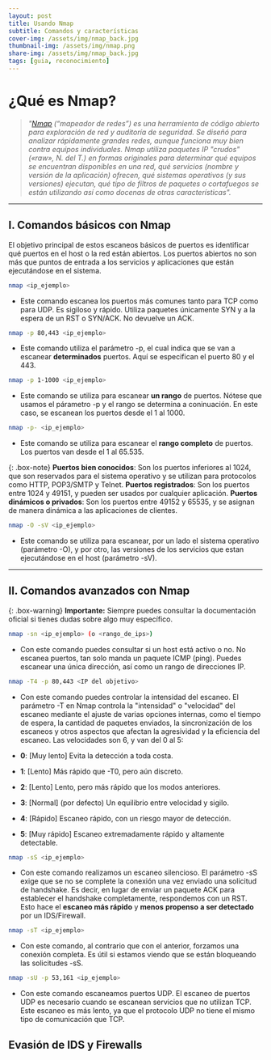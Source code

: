 ```yaml
---
layout: post
title: Usando Nmap
subtitle: Comandos y características
cover-img: /assets/img/nmap_back.jpg
thumbnail-img: /assets/img/nmap.png
share-img: /assets/img/nmap_back.jpg
tags: [guia, reconocimiento]
---
```


# ¿Qué es Nmap?

> _"[Nmap](https://nmap.org/man/es/index.html) (“mapeador de redes”) es una herramienta de código abierto para exploración de red y auditoría de seguridad. Se diseñó para analizar rápidamente grandes redes, aunque funciona muy bien contra equipos individuales. Nmap utiliza paquetes IP "crudos" («raw», N. del T.) en formas originales para determinar qué equipos se encuentran disponibles en una red, qué servicios (nombre y versión de la aplicación) ofrecen, qué sistemas operativos (y sus versiones) ejecutan, qué tipo de filtros de paquetes o cortafuegos se están utilizando así como docenas de otras características"._

----------------

## I. Comandos básicos con Nmap

El objetivo principal de estos escaneos básicos de puertos es identificar qué puertos en el host o la red están abiertos. Los puertos abiertos no son más que puntos de entrada a los servicios y aplicaciones que están ejecutándose en el sistema.



```bash
nmap <ip_ejemplo>
```
- Este comando escanea los puertos más comunes tanto para TCP como para UDP. Es sigiloso y rápido. Utiliza paquetes únicamente SYN y a la espera de un RST o SYN/ACK. No devuelve un ACK.

 
```bash
nmap -p 80,443 <ip_ejemplo>
```
- Este comando utiliza el parámetro -p, el cual indica que se van a escanear **determinados** puertos. Aquí se especifican el puerto 80 y el 443.


```bash
nmap -p 1-1000 <ip_ejemplo>
```
- Este comando se utiliza para escanear **un rango** de puertos. Nótese que usamos el párametro -p y el rango se determina a coninuación. En este caso, se escanean los puertos desde el 1 al 1000.


```bash
nmap -p- <ip_ejemplo>
```
- Este comando se utiliza para escanear el **rango completo** de puertos. Los puertos van desde el 1 al 65.535.

{: .box-note}
 **Puertos bien conocidos**: Son los puertos inferiores al 1024, que son reservados para el sistema operativo y se utilizan para protocolos como HTTP, POP3/SMTP y Telnet.
 **Puertos registrados**: Son los puertos entre 1024 y 49151, y pueden ser usados por cualquier aplicación.
 **Puertos dinámicos o privados**: Son los puertos entre 49152 y 65535, y se asignan de manera dinámica a las aplicaciones de clientes.

```bash
nmap -O -sV <ip_ejemplo>
```
- Este comando se utiliza para escanear, por un lado el sistema operativo (parámetro -O), y por otro, las versiones de los servicios que estan ejecutándose en el host (parámetro -sV).



----------------




## II. Comandos avanzados con Nmap

{: .box-warning}
**Importante:** Siempre puedes consultar la documentación oficial si tienes dudas sobre algo muy específico.

```bash
nmap -sn <ip_ejemplo> (o <rango_de_ips>) 
```
- Con este comando puedes consultar si un host está activo o no. No escanea puertos, tan solo manda un paquete ICMP (ping). Puedes escanear una única dirección, así como un rango de direcciones IP.



```bash
nmap -T4 -p 80,443 <IP del objetivo>
```
- Con este comando puedes controlar la intensidad del escaneo. El parámetro -T en Nmap controla la "intensidad" o "velocidad" del escaneo mediante el ajuste de varias opciones internas, como el tiempo de espera, la cantidad de paquetes enviados, la sincronización de los escaneos y otros aspectos que afectan la agresividad y la eficiencia del escaneo. Las velocidades son 6, y van del 0 al 5:

- **0**: \[Muy lento]	Evita la detección a toda costa.
- **1**:	\[Lento]	Más rápido que -T0, pero aún discreto.
- **2**:	\[Lento]	Lento, pero más rápido que los modos anteriores.
- **3**:	\[Normal] (por defecto)	Un equilibrio entre velocidad y sigilo.
- **4**:	\[Rápido]	Escaneo rápido, con un riesgo mayor de detección.
- **5**:	\[Muy rápido]	Escaneo extremadamente rápido y altamente detectable.

```bash
nmap -sS <ip_ejemplo>
```
- Con este comando realizamos un escaneo silencioso. El parámetro -sS exige que se no se complete la conexión una vez enviado una solicitud de handshake. Es decir, en lugar de enviar un paquete ACK para establecer el handshake completamente, respondemos con un RST. Esto hace el **escaneo más rápido** y **menos** **propenso** **a ser detectado** por un IDS/Firewall.

```bash
nmap -sT <ip_ejemplo>
```
- Con este comando, al contrario que con el anterior, forzamos una conexión completa. Es útil si estamos viendo que se están bloqueando las solicitudes -sS.

```bash
nmap -sU -p 53,161 <ip_ejemplo>
```
- Con este comando escaneamos puertos UDP. El escaneo de puertos UDP es necesario cuando se escanean servicios que no utilizan TCP. Este escaneo es más lento, ya que el protocolo UDP no tiene el mismo tipo de comunicación que TCP.

## Evasión de IDS y Firewalls












